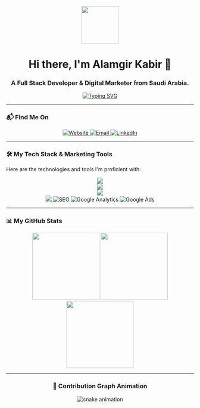 <div id="header" align="center">
  <img src="https://media.giphy.com/media/M9gbBd9nbDrOTu1Mqx/giphy.gif" width="100"/>
  <h1 align="center">Hi there, I'm Alamgir Kabir 👋</h1>
  <h3 align="center">A Full Stack Developer & Digital Marketer from Saudi Arabia.</h3>
</div>

<div align="center">
  <a href="https://git.io/typing-svg"><img src="https://readme-typing-svg.demolab.com?font=Fira+Code&weight=600&size=25&pause=1000&color=33FF33&center=true&vCenter=true&width=435&lines=Full+Stack+Development;Digital+Marketing+Strategy;ERP+%26+CRM+Solutions;Turning+Ideas+into+Reality" alt="Typing SVG" /></a>
</div>

---

### 📬 **Find Me On**

<div align="center">
 <a href="http://kabirb.com/" target="_blank">
    <img src="https://img.shields.io/badge/Portfolio-kabirb.com-blue?style=for-the-badge&logo=google-chrome" alt="Website"/>
 </a>
 <a href="mailto:kabir@coderlity.com" target="_blank">
  <img src="https://img.shields.io/badge/Email-kabir@coderlity.com-red?style=for-the-badge&logo=gmail" alt="Email"/>
 </a>
 <a href="https://www.linkedin.com/in/codewithkabir/" target="_blank">
  <img src="https://img.shields.io/badge/LinkedIn-Profile-blue?style=for-the-badge&logo=linkedin" alt="LinkedIn"/>
 </a>
 </div>

---

### 🛠️ **My Tech Stack & Marketing Tools**

Here are the technologies and tools I'm proficient with:

<p align="center">
  <a href="https://skillicons.dev">
    <img src="https://skillicons.dev/icons?i=html,css,javascript,typescript,react,nextjs,vue,tailwind" />
  </a>
  <br>
  <a href="https://skillicons.dev">
    <img src="https://skillicons.dev/icons?i=nodejs,express,php,laravel,python,django,mysql,mongodb" />
  </a>
  <br>
  <a href="https://skillicons.dev">
    <img src="https://skillicons.dev/icons?i=git,github,docker,aws,vscode,figma,postman" />
  </a>
  <br>
  <a href="https://skillicons.dev">
    <img src="https://skillicons.dev/icons?i=wordpress" />
  </a>
  <img src="https://img.shields.io/badge/SEO-Google-blue.svg?style=for-the-badge&logo=google" alt="SEO"/>
  <img src="https://img.shields.io/badge/Analytics-4285F4?style=for-the-badge&logo=google-analytics&logoColor=white" alt="Google Analytics"/>
  <img src="https://img.shields.io/badge/Google%20Ads-4285F4?style=for-the-badge&logo=google-ads&logoColor=white" alt="Google Ads"/>
</p>

---

### 📊 **My GitHub Stats**

<div align="center">
  <img src="https://github-readme-stats.vercel.app/api?username=AlamgirKabir&show_icons=true&theme=react" height="180"/>
  <img src="https://github-readme-streak-stats.herokuapp.com/?user=AlamgirKabir&theme=react" height="180"/>
  <img src="https://github-readme-stats.vercel.app/api/top-langs/?username=AlamgirKabir&layout=compact&theme=react" height="180"/>
</div>

---

<div align="center">

### 🐍 Contribution Graph Animation
<img src="https://raw.githubusercontent.com/AlamgirKabir/AlamgirKabir/output/github-contribution-grid-snake.svg" alt="snake animation"/>
</div>
